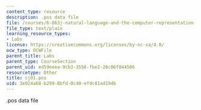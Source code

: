 ```yaml
---
content_type: resource
description: .pos data file
file: /courses/6-863j-natural-language-and-the-computer-representation-of-knowledge-spring-2003/3e024a68b2998bfd0c40efdc81ad194b_cj01.pos
file_type: text/plain
learning_resource_types:
- Labs
license: https://creativecommons.org/licenses/by-nc-sa/4.0/
ocw_type: OCWFile
parent_title: Labs
parent_type: CourseSection
parent_uid: ed59eeea-9cb3-3556-fbe2-26c06f844506
resourcetype: Other
title: cj01.pos
uid: 3e024a68-b299-8bfd-0c40-efdc81ad194b
---
```

.pos data file